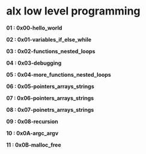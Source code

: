 # alx low level programming


**01 : 0x00-hello_world** 

**02 : 0x01-variables_if_else_while**

**03 : 0x02-functions_nested_loops**   

**04 : 0x03-debugging**

**05 : 0x04-more_functions_nested_loops**

**06 : 0x05-pointers_arrays_strings**

**07 : 0x06-pointers_arrays_strings**

**08 : 0x07-poinetrs_arrays_strings**

**09 : 0x08-recursion**

**10 : 0x0A-argc_argv**

**11 : 0x0B-malloc_free**